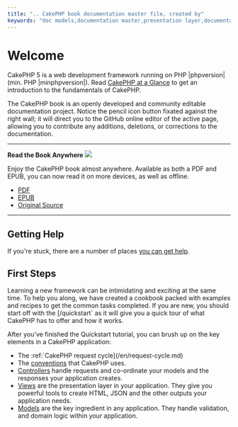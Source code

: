 ```yaml
---
title: ".. CakePHP book documentation master file, created by"
keywords: "doc models,documentation master,presentation layer,documentation project,quickstart,original source,sphinx,liking,book,validity,conventions,validation,cakephp,accuracy,storage and retrieval,heart,blog,project hope"
---
```


# Welcome

CakePHP 5 is a web development framework running on PHP |phpversion| (min. PHP
|minphpversion|). Read [CakePHP at a Glance](/en/intro.md) to get an
introduction to the fundamentals of CakePHP.

The CakePHP book is an openly developed and community editable documentation
project. Notice the pencil icon button fixated against the right wall; it will
direct you to the GitHub online editor of the active page, allowing you to
contribute any additions, deletions, or corrections to the documentation.

---

**Read the Book Anywhere**
![](/read-the-book.jpg)

Enjoy the CakePHP book almost anywhere. Available as both a PDF and
EPUB, you can now read it on more devices, as well as offline.

- [PDF](/en/../_downloads/en/CakePHPBook.pdf.md)
- [EPUB](/en/../_downloads/en/CakePHP.epub.md)
- [Original Source](https://github.com/cakephp/docs)


---

## Getting Help

If you're stuck, there are a number of places [you can get help](/en/intro/where-to-get-help.md).

## First Steps

Learning a new framework can be intimidating and exciting at the same time. To
help you along, we have created a cookbook packed with examples and recipes to
get the common tasks completed. If you are new, you should start off with the
[/quickstart` as it will give you a quick tour of what
CakePHP has to offer and how it works.

After you've finished the Quickstart tutorial, you can brush up on the key
elements in a CakePHP application:

- The :ref:`CakePHP request cycle](/en/request-cycle.md)
- The [conventions](/en/intro/conventions.md) that CakePHP
  uses.
- [Controllers](/en/controllers.md) handle requests and co-ordinate your models
  and the responses your application creates.
- [Views](/en/views.md) are the presentation layer in your application. They
  give you powerful tools to create HTML, JSON and the other outputs your
  application needs.
- [Models](/en/orm.md) are the key ingredient in any application. They handle
  validation, and domain logic within your application.
